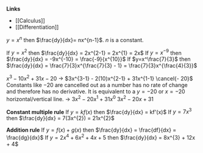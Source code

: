 **Links**
- [[Calculus]] 
- [[Differentiation]] 


$y = x^{n}$ then $\frac{dy}{dx}= nx^{n-1}$. $n$ is a constant.

If $y = x^{2}$ then $\frac{dy}{dx} = 2x^{2-1} = 2x^{1} = 2x$
If $y=x^{-9}$ then $\frac{dy}{dx} = -9x^{-10} = \frac{-9}{x^{10}}$
If $y=x^\frac{7}{3}$ then $\frac{dy}{dx} = \frac{7}{3}x^{\frac{7}{3} - 1} = \frac{7}{3}x^{\frac{4}{3}}$


$x^{3} - 10x^{2} + 31x - 20$
-> $3x^{3-1} - 2(10)x^{2-1} + 31x^{1-1} \cancel{- 20}$
	Constants like $-20$ are cancelled out as a number has no rate of change and therefore has no derivative. It is equivalent to a $y=-20$ or $x=-20$ horizontal/vertical line.
-> $3x^{2} - 20x^{1} + 31x^{0}$
$3x^{2} - 20x + 31$



**Constant multiple rule**
If $y=kf(x)$ then $\frac{dy}{dx} = kf'(x)$
If $y=7x^{3}$ then $\frac{dy}{dx} = 7(3x^{2}) = 21x^{2}$

**Addition rule**
If $y= f(x) + g(x)$ then $\frac{dy}{dx} = \frac{df}{dx} = \frac{dg}{dx}$
If $y = 2x^{4} + 6x^{2} + 4x + 5$ then $\frac{dy}{dx} = 8x^{3} + 12x + 4$

